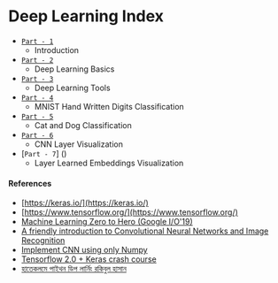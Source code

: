 # Deep Learning Index
- [`Part - 1`](https://github.com/menon92/Deep-Learning-Guide/blob/master/DL_intro/00_introduction.ipynb)
  - Introduction
- [`Part - 2`](https://github.com/menon92/Deep-Learning-Guide/blob/master/DL_intro/01_deep_learning_basics.ipynb)
  - Deep Learning Basics
- [`Part - 3`](https://github.com/menon92/Deep-Learning-Guide/blob/master/DL_intro/02_deep_learning_tools.ipynb)
  - Deep Learning Tools
- [`Part - 4`](https://github.com/menon92/Deep-Learning-Guide/blob/master/DL_intro/mnist_digits_clf)
  - MNIST Hand Written Digits Classification
- [`Part - 5`](https://github.com/menon92/Deep-Learning-Guide/blob/master/DL_intro/cat_vs_dog-clf)
  - Cat and Dog Classification
- [`Part - 6`](https://github.com/menon92/Deep-Learning-Guide/blob/master/DL_intro/cnn_layer_viz)
  - CNN Layer Visualization
- [`Part - 7`] ()
  - Layer Learned Embeddings Visualization
  
#### References
- [https://keras.io/](https://keras.io/)
- [https://www.tensorflow.org/](https://www.tensorflow.org/)
- [Machine Learning Zero to Hero (Google I/O'19)](https://youtu.be/VwVg9jCtqaU?list=PLQY2H8rRoyvy2_vtWvCpQWM9GJXNTa5rV)
- [A friendly introduction to Convolutional Neural Networks and Image Recognition](https://www.youtube.com/watch?v=2-Ol7ZB0MmU)
- [Implement CNN using only Numpy](https://victorzhou.com/blog/intro-to-cnns-part-1/)
- [Tensorflow 2.0 + Keras crash course](https://colab.research.google.com/drive/1UCJt8EYjlzCs1H1d1X0iDGYJsHKwu-NO#scrollTo=YRFwVySi3biu)
- [হাতেকলমে পাইথন ডিপ লার্নিং রকিবুল হাসান](https://rakibul-hassan.gitbook.io/deep-learning/)
